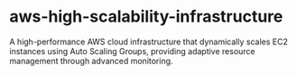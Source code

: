 # aws-high-scalability-infrastructure
A high-performance AWS cloud infrastructure that dynamically scales EC2 instances using Auto Scaling Groups, providing adaptive resource management through advanced monitoring.

